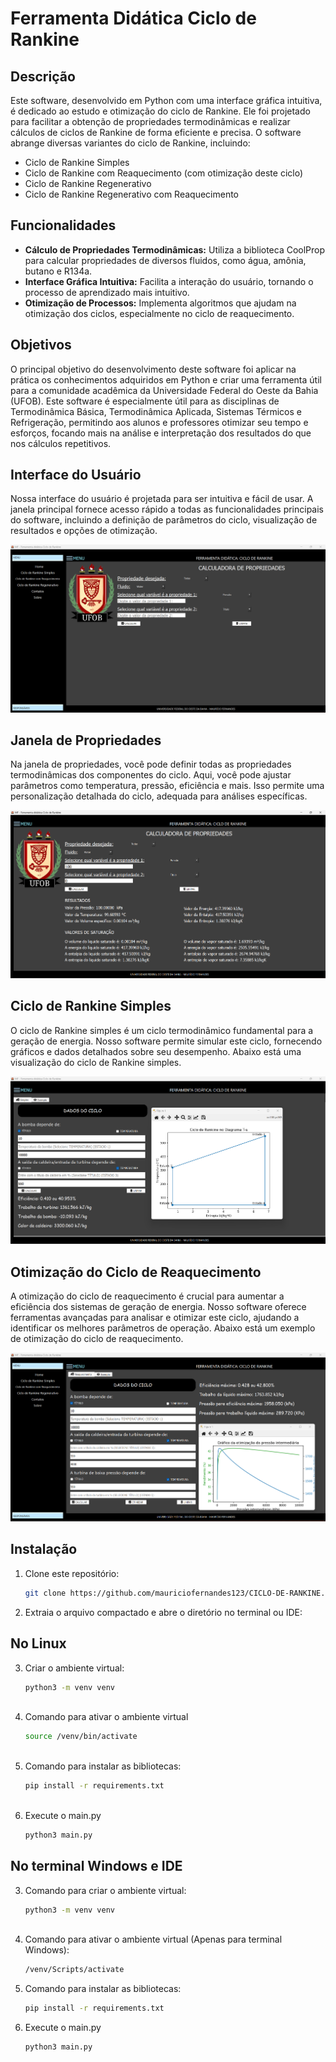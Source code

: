 # Ferramenta Didática Ciclo de Rankine

## Descrição

Este software, desenvolvido em Python com uma interface gráfica intuitiva, é dedicado ao estudo e otimização do ciclo de Rankine. Ele foi projetado para facilitar a obtenção de propriedades termodinâmicas e realizar cálculos de ciclos de Rankine de forma eficiente e precisa. O software abrange diversas variantes do ciclo de Rankine, incluindo:

- Ciclo de Rankine Simples
- Ciclo de Rankine com Reaquecimento (com otimização deste ciclo)
- Ciclo de Rankine Regenerativo
- Ciclo de Rankine Regenerativo com Reaquecimento

## Funcionalidades

- **Cálculo de Propriedades Termodinâmicas:** Utiliza a biblioteca CoolProp para calcular propriedades de diversos fluidos, como água, amônia, butano e R134a.
- **Interface Gráfica Intuitiva:** Facilita a interação do usuário, tornando o processo de aprendizado mais intuitivo.
- **Otimização de Processos:** Implementa algoritmos que ajudam na otimização dos ciclos, especialmente no ciclo de reaquecimento.

## Objetivos

O principal objetivo do desenvolvimento deste software foi aplicar na prática os conhecimentos adquiridos em Python e criar uma ferramenta útil para a comunidade acadêmica da Universidade Federal do Oeste da Bahia (UFOB). Este software é especialmente útil para as disciplinas de Termodinâmica Básica, Termodinâmica Aplicada, Sistemas Térmicos e Refrigeração, permitindo aos alunos e professores otimizar seu tempo e esforços, focando mais na análise e interpretação dos resultados do que nos cálculos repetitivos.

## Interface do Usuário

Nossa interface do usuário é projetada para ser intuitiva e fácil de usar. A janela principal fornece acesso rápido a todas as funcionalidades principais do software, incluindo a definição de parâmetros do ciclo, visualização de resultados e opções de otimização.

![Interface do Usuário](janela.png)

## Janela de Propriedades

Na janela de propriedades, você pode definir todas as propriedades termodinâmicas dos componentes do ciclo. Aqui, você pode ajustar parâmetros como temperatura, pressão, eficiência e mais. Isso permite uma personalização detalhada do ciclo, adequada para análises específicas.

![Janela de Propriedades](propriedades.png)

## Ciclo de Rankine Simples

O ciclo de Rankine simples é um ciclo termodinâmico fundamental para a geração de energia. Nosso software permite simular este ciclo, fornecendo gráficos e dados detalhados sobre seu desempenho. Abaixo está uma visualização do ciclo de Rankine simples.

![Ciclo de Rankine Simples](simples.png)

## Otimização do Ciclo de Reaquecimento

A otimização do ciclo de reaquecimento é crucial para aumentar a eficiência dos sistemas de geração de energia. Nosso software oferece ferramentas avançadas para analisar e otimizar este ciclo, ajudando a identificar os melhores parâmetros de operação. Abaixo está um exemplo de otimização do ciclo de reaquecimento.

![Otimização do Ciclo de Reaquecimento](reaquecimento.png)

## Instalação

1. Clone este repositório:
   ```bash
   git clone https://github.com/mauriciofernandes123/CICLO-DE-RANKINE.git

2. Extraia o arquivo compactado e abre o diretório no terminal ou IDE:

## No Linux
   
3. Criar o ambiente virtual:
   ```bash
   python3 -m venv venv
      
4. Comando para ativar o ambiente virtual
   ```bash
   source /venv/bin/activate
      
5. Comando para instalar as bibliotecas:
   ```bash
   pip install -r requirements.txt
        
6. Execute o main.py 
   ```bash
   python3 main.py
   
## No terminal Windows e IDE
   
3. Comando para criar o ambiente virtual:
   ```bash
   python3 -m venv venv
      
4. Comando para ativar o ambiente virtual (Apenas para terminal Windows):
   ```bash
   /venv/Scripts/activate
   
5. Comando para instalar as bibliotecas:
   ```bash
   pip install -r requirements.txt

6. Execute o main.py 
   ```bash
   python3 main.py
